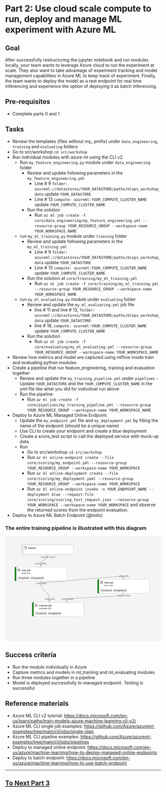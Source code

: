 
# Part 2: Use cloud scale compute to run, deploy and manage ML experiment with Azure ML

## Goal 
After successfully restructuring the jupyter notebook and run modules locally, your team wants to leverage Azure cloud to run the experiment at scale.
They also want to take advantage of experiment tracking and model management capabilities in Azure ML to keep track of experiment. 
Finally, the team wants to deploy the model as a rest endpoint for real time inferencing and experience the option of deploying it as batch inferencing.

## Pre-requisites
- Complete parts 0 and 1

## Tasks
- Review the templates (files without my_ prefix) under ```data_engineering```, ```training``` and   ```evaluating``` folders
- Go to src/workshop ```cd src/workshop```
- Run individual modules with azure ml using the CLI v2. 
    - Run ```my_feature_engineering.py``` module under ```data_engineering``` folder
        - Review and update following parameters in the ```my_feature_engineering.yml```
            - Line # 9 ```folder: azureml://datastores/YOUR_DATASTORE/paths/mlops_workshop_data``` update ```YOUR_DATASTORE``` 
            - Line # 13 ```compute: azureml:YOUR_COMPUTE_CLUSTER_NAME``` update ```YOUR_COMPUTE_CLUSTER_NAME```
        - Run the solution
            - Run ```az ml job create -f core/data_engineering/my_feature_engineering.yml --resource-group YOUR_RESOURCE_GROUP --workspace-name YOUR_WORKSPACE_NAME```
    - run ```my_ml_training.py``` module under ```training``` folder
        - Review and update following parameters in the ```my_ml_training.yml```
            - Line # 9 ```folder: azureml://datastores/YOUR_DATASTORE/paths/mlops_workshop_data``` update ```YOUR_DATASTORE``` 
            - Line # 13 ```compute: azureml:YOUR_COMPUTE_CLUSTER_NAME``` update ```YOUR_COMPUTE_CLUSTER_NAME```
        - Run the solution at ```core/training/my_ml_training.yml```
            - Run ```az ml job create -f core/training/my_ml_training.yml --resource-group YOUR_RESOURCE_GROUP --workspace-name YOUR_WORKSPACE_NAME```
    - run ```my_ml_evaluating.py``` module under ```evaluating``` folder
        - Review and update the ```my_ml_evaluating.yml``` job file
            - line # 11 and line # 13, ```folder: azureml://datastores/YOUR_DATASTORE/paths/mlops_workshop_data``` update ```YOUR_DATASTORE``` 
            - line # 18, ```compute: azureml:YOUR_COMPUTE_CLUSTER_NAME``` update ```YOUR_COMPUTE_CLUSTER_NAME```
        - Run the solution 
            - Run ```az ml job create -f core/evaluating/my_ml_evaluating.yml --resource-group YOUR_RESOURCE_GROUP --workspace-name YOUR_WORKSPACE_NAME```
- Review how metrics and  model are captured using mlflow inside train and evaluating python modules
- Create a pipeline that run feature_engineering, training and evaluation together
    - Review and update the ```my_training_pipeline.yml``` under ```pipelines``` 
            - Update ```YOUR_DATASTORE```  and the ```YOUR_COMPUTE_CLUSTER_NAME``` in the yml file like what you did for individual run above
    - Run the pipeline  
        - Run ```az ml job create -f core/pipelines/my_training_pipeline.yml --resource-group YOUR_RESOURCE_GROUP --workspace-name YOUR_WORKSPACE_NAME```
- Deploy to Azure ML Managed Online Endpoint
    - Update the ```my_endpoint.yml``` file and ```my_deployment.yml``` by filling the name of the endpoint (should be a unique name)
    - Use CLI to create your endpoint and create a blue deployment 
    - Create a score_test script to call the deployed service with mock-up data
    - Run 
        - Go to src/workshop ```cd src/workshop```
        - Run ```az ml online-endpoint create --file core/scoring/my_endpoint.yml --resource-group YOUR_RESOURCE_GROUP --workspace-name YOUR_WORKSPACE```
        - Run ```az ml online-deployment create --file core/scoring/my_deployment.yaml --resource-group YOUR_RESOURCE_GROUP --workspace-name YOUR_WORKSPACE```
        - Run ```az ml online-endpoint invoke -n YOUR_ENDPOINT_NAME --deployment blue --request-file core/scoring/scoring_test_request.json --resource-group YOUR_WORKSPACE --workspace-name YOUR_WORKSPACE``` and observe the returned scores from the endpoint evaluation.
- Deploy to Azure ML Batch Endpoint (@todo)

### The entire training pipeline is illustrated with this diagram

![training_pipeline](images/training_pipeline.png)
## Success criteria
- Run the module individually in Azure 
- Capture metrics and models in ml_training and ml_evaluating modules
- Run three modules together in a pipeline
- Model is deployed successfully to managed endpoint. Testing is successful


## Reference materials
- Azure ML CLI v2 tutorial: https://docs.microsoft.com/en-us/learn/paths/train-models-azure-machine-learning-cli-v2/
- Azure ML CLI single job examples: https://github.com/Azure/azureml-examples/tree/main/cli/jobs/single-step
- Azure ML CLI pipeline examples: https://github.com/Azure/azureml-examples/tree/main/cli/jobs/pipelines
- Deploy to managed online endpoint: https://docs.microsoft.com/en-us/azure/machine-learning/how-to-deploy-managed-online-endpoints
- Deploy to batch endpoint: https://docs.microsoft.com/en-us/azure/machine-learning/how-to-use-batch-endpoint

---

## [To Next Part 3](part_3.md)
